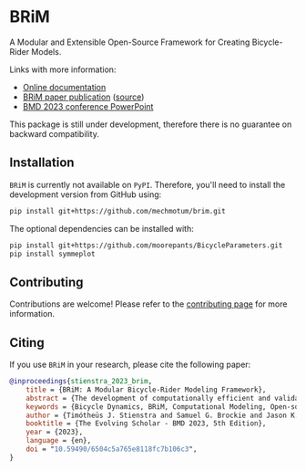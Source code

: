 # BRiM
A Modular and Extensible Open-Source Framework for Creating Bicycle-Rider Models.

Links with more information:

- [Online documentation](https://mechmotum.github.io/brim/)
- [BRiM paper publication](https://doi.org/10.59490/6504c5a765e8118fc7b106c3) ([source](https://github.com/TJStienstra/brim-bmd-2023-paper))
- [BMD 2023 conference PowerPoint](https://docs.google.com/presentation/d/1ogz0Qs-t8bQT-2uk8gyYo40WmO387zIf/edit?usp=share_link&ouid=104124211006373398120&rtpof=true&sd=true)

This package is still under development, therefore there is no guarantee on backward
compatibility.

## Installation
`BRiM` is currently not available on `PyPI`. Therefore, you'll need to install the
development version from GitHub using:
```bash
pip install git+https://github.com/mechmotum/brim.git
```
The optional dependencies can be installed with:
```bash
pip install git+https://github.com/moorepants/BicycleParameters.git
pip install symmeplot
```

## Contributing
Contributions are welcome! Please refer to the [contributing page] for more information.

## Citing
If you use `BRiM` in your research, please cite the following paper:
```bibtex
@inproceedings{stienstra_2023_brim,
    title = {BRiM: A Modular Bicycle-Rider Modeling Framework},
    abstract = {The development of computationally efficient and validated single-track vehicle-rider models has traditionally required handcrafted one-off models. Here we introduce BRiM, a software package that facilitates building these models in a modular fashion while retaining access to the mathematical elements for handcrafted modeling when desired. We demonstrate the flexibility of the software by constructing the Carvallo-Whipple bicycle model with different numerical parameters representing different bicycles, modifying it with a front fork suspension travel model, and extending it with moving rider arms driven by joint torques at the elbows. Using these models we solve a lane-change optimal control problem for six different model variations which solve in mere seconds on a modern laptop. Our tool enables flexible and rapid modeling of single-track vehicle-rider models that give precise results at high computational efficiency.},
    keywords = {Bicycle Dynamics, BRiM, Computational Modeling, Open-source, SymPy, Simulation, Trajectory Tracking Problem},
    author = {Timótheüs J. Stienstra and Samuel G. Brockie and Jason K. Moore},
    booktitle = {The Evolving Scholar - BMD 2023, 5th Edition},
    year = {2023},
    language = {en},
    doi = "10.59490/6504c5a765e8118fc7b106c3",
}
```

[contributing page]: https://mechmotum.github.io/brim/contributing/index.html
